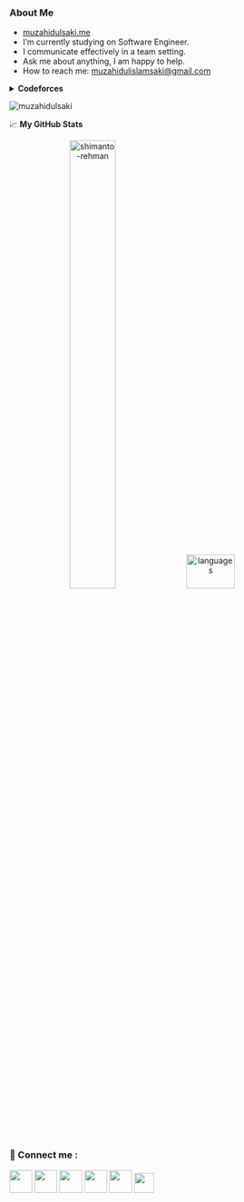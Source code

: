 ### About Me
- [muzahidulsaki.me](https://muzahidulsaki.me/)
- I’m currently studying on Software Engineer.
- I communicate effectively in a team setting.
- Ask me about anything, I am happy to help.
- How to reach me: muzahidulislamsaki@gmail.com

<details>
  <summary><b>Codeforces</b></summary>
    <ul type="none" align="center">
      <li><br></li>
      <li>
       <p><a href="https://codeforces.com/profile/saki_vhay"><img width="270px" src="https://codeforces-readme-stats.vercel.app/api/card?username=saki_vhay&theme=dark"/></a> </p>
      </li> 
    </ul>
</details>

<p><img src="https://komarev.com/ghpvc/?username=muzahidulsaki&label=Profile%20views&color=0e8bb4&style=flat" alt="muzahidulsaki" /></p>


📈 **My GitHub Stats**
<p align="center"> 
  <img src="https://github-readme-stats.vercel.app/api?username=muzahidulsaki&count_private=ture&show_icons=true&theme=transparent&bg_color=00000000" alt="shimanto-rehman" height="45%" width="40%"/>
  <img src="https://github-readme-stats.vercel.app/api/top-langs/?username=muzahidulsaki&layout=compact&theme=transparent&bg_color=00000000" alt="languages" height=60"%" width="41%"/>
</p>

### 💠 Connect me :

<a href = "https://img.shields.io/badge/muzahidulislamsaki@gmail.com-c14438?style=flat-square&logo=Gmail&logoColor=white&link=mailto:muzahidulislamsaki@gmail.com)](mailto:muzahidulislamsaki@gmail.com" target="_blank" title="Gmail"><img src = "https://img.icons8.com/color/48/gmail-new.png" width = "40px"/></a>
<a href = "https://www.facebook.com/muzahidulislam.saki/" target="_blank" title="Facebook"><img src ="https://img.icons8.com/fluency/256/facebook.png" width ="40px"/></a>
<a href = "https://www.instagram.com/muzahidul_islam_saki/" target="_blank" title="Instagram"><img src ="https://img.icons8.com/fluency/256/instagram-new.png" width ="40px"/></a>
<a href = "https://www.linkedin.com/in/muzahidul-islam-saki-2835a6260/" target="_blank" title="Linkedin"><img src ="https://img.icons8.com/fluency/256/linkedin.png" width ="40px"/></a>
<a href = "https://twitter.com/SakiMuzahidul" target="_blank" title="Twitter"><img src ="https://img.icons8.com/fluency/256/twitter.png" width ="40px"/></a>
<a href="https://www.threads.net/@muzahidul_islam_saki"  target="_blank" title="Threads"><img src="https://upload.wikimedia.org/wikipedia/commons/9/9d/Threads_%28app%29_logo.svg" width = "35px"/></a>





